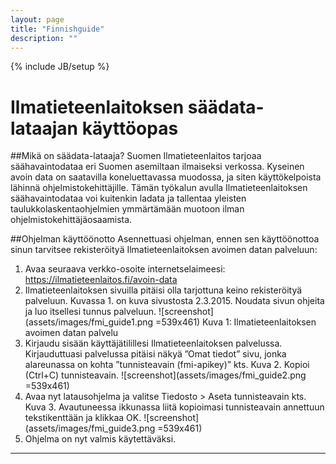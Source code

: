 ```yaml
---
layout: page
title: "Finnishguide"
description: ""
---
```

{% include JB/setup %}

Ilmatieteenlaitoksen säädata-lataajan käyttöopas
=============

##Mikä on säädata-lataaja?
Suomen Ilmatieteenlaitos tarjoaa säähavaintodataa eri Suomen asemiltaan ilmaiseksi verkossa. Kyseinen avoin data on saatavilla koneluettavassa muodossa, ja siten käyttökelpoista lähinnä ohjelmistokehittäjille. Tämän työkalun avulla Ilmatieteenlaitoksen säähavaintodataa voi kuitenkin ladata ja tallentaa yleisten taulukkolaskentaohjelmien ymmärtämään muotoon ilman ohjelmistokehittäjäosaamista.

##Ohjelman käyttöönotto
Asennettuasi ohjelman, ennen sen käyttöönottoa sinun tarvitsee rekisteröityä Ilmatieteenlaitoksen avoimen datan palveluun:

 1. Avaa seuraava verkko-osoite internetselaimeesi: https://ilmatieteenlaitos.fi/avoin-data
 2. Ilmatieteenlaitoksen sivuilla pitäisi olla tarjottuna keino rekisteröityä palveluun. Kuvassa 1. on kuva sivustosta 2.3.2015. Noudata sivun ohjeita ja luo itsellesi tunnus palveluun. ![screenshot](assets/images/fmi_guide1.png =539x461)
Kuva 1: Ilmatieteenlaitoksen avoimen datan palvelu
 3. Kirjaudu sisään käyttäjätilillesi Ilmatieteenlaitoksen palvelussa. Kirjauduttuasi palvelussa pitäisi näkyä ”Omat tiedot” sivu, jonka alareunassa on kohta ”tunnisteavain (fmi-apikey)” kts. Kuva 2. Kopioi (Ctrl+C) tunnisteavain. ![screenshot](assets/images/fmi_guide2.png =539x461)
 4. Avaa nyt latausohjelma ja valitse Tiedosto > Aseta tunnisteavain kts. Kuva 3. Avautuneessa ikkunassa liitä kopioimasi tunnisteavain annettuun tekstikenttään ja klikkaa OK. ![screenshot](assets/images/fmi_guide3.png =539x461)
 5. Ohjelma on nyt valmis käytettäväksi.


----------


